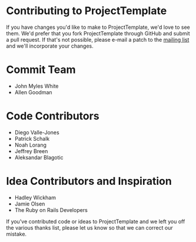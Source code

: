 # Contributing to ProjectTemplate

If you have changes you'd like to make to ProjectTemplate, we'd love to see them. We'd prefer that you fork ProjectTemplate through GitHub and submit a pull request. If that's not possible, please e-mail a patch to the [mailing list](./mailing_list.html) and we'll incorporate your changes.

# Commit Team

* John Myles White
* Allen Goodman

# Code Contributors

* Diego Valle-Jones
* Patrick Schalk
* Noah Lorang
* Jeffrey Breen
* Aleksandar Blagotic

# Idea Contributors and Inspiration

* Hadley Wickham
* Jamie Olsen
* The Ruby on Rails Developers

If you've contributed code or ideas to ProjectTemplate and we left you off the various thanks list, please let us know so that we can correct our mistake.
